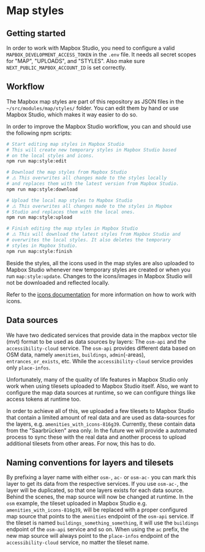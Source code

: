 # Map styles

## Getting started

In order to work with Mapbox Studio, you need to configure a valid `MAPBOX_DEVELOPMENT_ACCESS_TOKEN` in the `.env` file. It needs all secret scopes for "MAP", "UPLOADS",  and "STYLES". Also make sure `NEXT_PUBLIC_MAPBOX_ACCOUNT_ID` is set correctly.

## Workflow

The Mapbox map styles are part of this repository as JSON files in the `~/src/modules/map/styles/` folder. You can edit them by hand or use Mapbox Studio, which makes it way easier to do so.

In order to improve the Mapbox Studio workflow, you can and should use the following npm scripts:

```bash
# Start editing map styles in Mapbox Studio
# This will create new temporary styles in Mapbox Studio based 
# on the local styles and icons.
npm run map:style:edit

# Download the map styles from Mapbox Studio
# ⚠️ This overwrites all changes made to the styles locally
# and replaces them with the latest version from Mapbox Studio.
npm run map:style:download

# Upload the local map styles to Mapbox Studio
# ⚠️ This overwrites all changes made to the styles in Mapbox 
# Studio and replaces them with the local ones.
npm run map:style:upload

# Finish editing the map styles in Mapbox Studio
# ⚠️ This will download the latest styles from Mapbox Studio and 
# overwrites the local styles. It also deletes the temporary 
# styles in Mapbox Studio.
npm run map:style:finish
```

Beside the styles, all the icons used in the map styles are also uploaded to Mapbox Studio whenever new temporary styles are created or when you run `map:style:update`. Changes to the icons/images in Mapbox Studio will not be downloaded and reflected locally.

Refer to the [icons documentation](03.icons.md) for more information on how to work with icons.

## Data sources

We have two dedicated services that provide data in the mapbox vector tile (mvt) format to be used as data sources by layers: The `osm-api` and the `accessibility-cloud` service. The `osm-api` provides different data based on OSM data, namely `amenities`, `buildings`, `admin`(-areas), `entrances_or_exists`, etc. While the `accessibility-cloud` service provides only `place-infos`.

Unfortunately, many of the quality of life features in Mapbox Studio only work when using tilesets uploaded to Mapbox Studio itself. Also, we want to configure the map data sources at runtime, so we can configure things like access tokens at runtime too.

In order to achieve all of this, we uploaded a few tilesets to Mapbox Studio that contain a limited amount of real data and are used as data-sources for the layers, e.g. `amenities_with_icons-816g39`. Currently, these contain data from the "Saarbrücken" area only. In the future we will provide a automated process to sync these with the real data and another process to upload additional tilesets from other areas. For now, this has to do.

## Naming conventions for layers and tilesets

By prefixing a layer name with either `osm-`, `ac-` or `osm-ac-` you can mark this layer to get its data from the respective services. If you use `osm-ac-`, the layer will be duplicated, so that one layers exists for each data source. Behind the scenes, the map source will now be changed at runtime. In the `osm` example, the tileset uploaded in Mapbox Studio e.g. `amenities_with_icons-816g39`, will be replaced with a proper configured map source that points to the `amenities` endpoint of the `osm-api` service. If the tileset is named `buildings_something_something`, it will use the `buildings` endpoint of the `osm-api` service and so on. When using the `ac` prefix, the new map source will always point to the `place-infos` endpoint of the `accessibility-cloud` service, no matter the tileset name.
